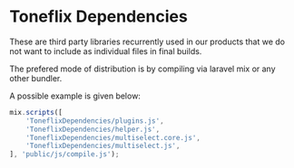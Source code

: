 # Toneflix Dependencies
These are third party libraries recurrently used in our products that we do not want to include as individual files in final builds.

The prefered mode of distribution is by compiling via laravel mix or any other bundler.

A possible example is given below:

```js
mix.scripts([
    'ToneflixDependencies/plugins.js',
    'ToneflixDependencies/helper.js',
    'ToneflixDependencies/multiselect.core.js',
    'ToneflixDependencies/multiselect.js',
], 'public/js/compile.js');
```
